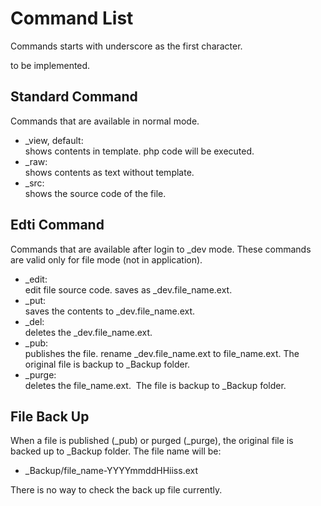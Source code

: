 Command List
============

Commands starts with underscore as the first character. 

to be implemented. 

Standard Command
----------------

Commands that are available in normal mode.  


*   _view, default:  
    shows contents in template. php code will be executed.
*   _raw:  
    shows contents as text without template. 
*   _src:  
    shows the source code of the file. 

Edti Command
------------

Commands that are available after login to _dev mode. 
These commands are valid only for file mode (not in application). 

*   _edit:  
    edit file source code. saves as _dev.file_name.ext. 
*   _put:  
    saves the contents to _dev.file_name.ext. 
*   _del:  
    deletes the _dev.file_name.ext. 
*   _pub:  
    publishes the file. rename _dev.file_name.ext to file_name.ext. 
    The original file is backup to _Backup folder. 
*   _purge:  
    deletes the file_name.ext. 
    The file is backup to _Backup folder. 

File Back Up
------------

When a file is published (_pub) or purged (_purge), 
the original file is backed up to _Backup folder. 
The file name will be:

*   _Backup/file_name-YYYYmmddHHiiss.ext  

There is no way to check the back up file currently. 
